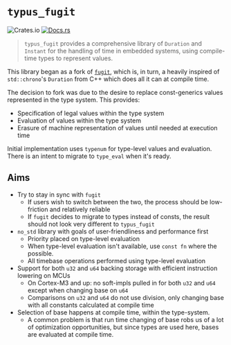 # `typus_fugit`
![Crates.io](https://img.shields.io/crates/v/typus_fugit.svg)
[![Docs.rs](https://img.shields.io/docsrs/typus_fugit)](https://docs.rs/typus_fugit)

> `typus_fugit` provides a comprehensive library of `Duration` and `Instant` for the handling of time in embedded systems, using compile-time types to represent values.

This library began as a fork of [`fugit`](https://github.com/korken89/fugit/tree/0ad21f78f7d0b4f691ba9c7445f93299039d9f54), which is, in turn, a heavily inspired of `std::chrono`'s `Duration` from C++ which does all it can at compile time.

The decision to fork was due to the desire to replace const-generics values represented in the type system. This provides:

- Specification of legal values within the type system
- Evaluation of values within the type system
- Erasure of machine representation of values until needed at execution time

Initial implementation uses `typenum` for type-level values and evaluation. There is an intent to migrate to `type_eval` when it's ready.

## Aims

* Try to stay in sync with `fugit`
  * If users wish to switch between the two, the process should be low-friction and relatively reliable
  * If `fugit` decides to migrate to types instead of consts, the result should not look very different to `typus_fugit`
* `no_std` library with goals of user-friendliness and performance first
  * Priority placed on type-level evaluation
  * When type-level evaluation isn't available, use `const fn` where the possible.
  * All timebase operations performed using type-level evaluation
* Support for both `u32` and `u64` backing storage with efficient instruction lowering on MCUs
  * On Cortex-M3 and up: no soft-impls pulled in for both `u32` and `u64` except when changing base on `u64`
  * Comparisons on `u32` and `u64` do not use division, only changing base with all constants calculated at compile time
* Selection of base happens at compile time, within the type-system.
  * A common problem is that run time changing of base robs us of a lot of optimization opportunities, but since types are used here, bases are evaluated at compile time.

